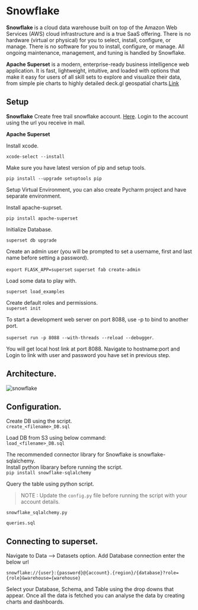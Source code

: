 
# Snowflake   

**Snowflake** is a cloud data warehouse built on top of the Amazon Web Services (AWS) cloud infrastructure and is a true SaaS offering. There is no hardware (virtual or physical) for you to select, install, configure, or manage. There is no software for you to install, configure, or manage. All ongoing maintenance, management, and tuning is handled by Snowflake.   

**Apache Superset** is a modern, enterprise-ready business intelligence web application. It is fast, lightweight, intuitive, and loaded with options that make it easy for users of all skill sets to explore and visualize their data, from simple pie charts to highly detailed deck.gl geospatial charts.[Link](https://superset.apache.org/)


## Setup

**Snowflake**
Create free trail snowflake account. [Here](https://signup.snowflake.com/?_bt=470247374333&_bk=snowflake&_bm=e&_bn=g&_bg=64805047909&utm_medium=search&utm_source=adwords&utm_campaign=NA%20-%20Branded%20-%20Exact&utm_adgroup=NA%20-%20Branded%20-%20Snowflake%20-%20Exact%20RSA&utm_term=snowflake&utm_region=na&gclid=CjwKCAiAp4KCBhB6EiwAxRxbpNlQPIY3MoontJCloX6Xt5Zcjwu6eDUdAdkRVqa4JhbGNqBRG7Hb6RoCm-8QAvD_BwE). 
Login to the account using the url you receive in mail.

**Apache Superset** 

Install xcode.  

  ```xcode-select --install``` 

Make sure you have latest version of pip and setup tools. 

  ```pip install --upgrade setuptools pip```

Setup Virtual Environment, you can also create Pycharm project and have separate environment.   
  
Install apache-suprset.  

  ```pip install apache-superset```

Initialize Database.  

  ```superset db upgrade```

Create an admin user (you will be prompted to set a username, first and last name before setting a password).   

  ```export FLASK_APP=superset```
  ```superset fab create-admin```

Load some data to play with.   

  ```superset load_examples```

Create default roles and permissions.   
```superset init```

To start a development web server on port 8088, use -p to bind to another port.


```superset run -p 8088 --with-threads --reload --debugger```.   

You will get local host link at port 8088. Navigate to hostname:port and Login to link with user and password you have set in previous step.  

## Architecture.   
![snowflake](https://user-images.githubusercontent.com/59776740/110061412-8bf8a900-7d35-11eb-9b8f-dccbd192a714.png)

  
## Configuration.  
 
Create DB using the script.   
```create_<filename>_DB.sql```     
  
  
Load DB from S3 using below command:       
```load_<filename>_DB.sql```      
    

The recommended connector library for Snowflake is snowflake-sqlalchemy.     
Install python libarary before running the script.     
```pip install snowflake-sqlalchemy```       
 
  
Query the table using python script. 
 
> NOTE : Update the ```config.py``` file before running the script with your account details.  

```snowflake_sqlalchemy.py```   

```queries.sql```          
      

## Connecting to superset.   

Navigate to Data --> Datasets option. Add Database connection enter the below url    


```snowflake://{user}:{password}@{account}.{region}/{database}?role={role}&warehouse={warehouse}```    


Select your Database, Schema, and Table using the drop downs that appear. Once all the data is fetched you can analyse the data by creating charts and dashboards.
